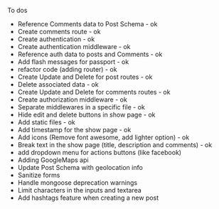 To dos

- Reference Comments data to Post Schema - ok
- Create comments route - ok
- Create authentication - ok
- Create authentication middleware - ok
- Reference auth data to posts and Comments - ok
- Add flash messages for passport - ok
- refactor code (adding router) - ok
- Create Update and Delete for post routes - ok
- Delete associated data - ok
- Create Update and Delete for comments routes - ok
- Create authorization middleware - ok
- Separate middlewares in a specific file - ok
- Hide edit and delete buttons in show page - ok
- Add static files - ok
- Add timestamp for the show page - ok
- Add icons (Remove font awesome, add lighter option) - ok
- Break text in the show page (title, description and comments) - ok
- add dropdown menu for actions buttons (like facebook)
- Adding GoogleMaps api
- Update Post Schema with geolocation info
- Sanitize forms
- Handle mongoose deprecation warnings
- Limit characters in the inputs and textarea
- Add hashtags feature when creating a new post


